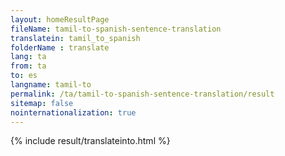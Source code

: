 ```yaml
---
layout: homeResultPage
fileName: tamil-to-spanish-sentence-translation
translatein: tamil_to_spanish
folderName : translate
lang: ta
from: ta
to: es
langname: tamil-to
permalink: /ta/tamil-to-spanish-sentence-translation/result
sitemap: false
nointernationalization: true
---
```

{% include result/translateinto.html %}

<script src="/js/result/translation.js" data-foldername="{{page.folderName}}" data-lang="{{page.lang}}"></script>

